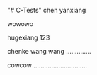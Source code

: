 "# C-Tests" 
chen yanxiang 


wowowo


hugexiang 123


chenke
wang wang ..............

cowcow ..............................